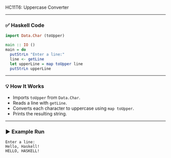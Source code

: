 HC11T6: Uppercase Converter

---

### ✅ Haskell Code

```haskell
import Data.Char (toUpper)

main :: IO ()
main = do
  putStrLn "Enter a line:"
  line <- getLine
  let upperLine = map toUpper line
  putStrLn upperLine
```

---

### 💡 How It Works

* Imports `toUpper` from `Data.Char`.
* Reads a line with `getLine`.
* Converts each character to uppercase using `map toUpper`.
* Prints the resulting string.

---

### ▶ Example Run

```
Enter a line:
Hello, Haskell!
HELLO, HASKELL!
```
